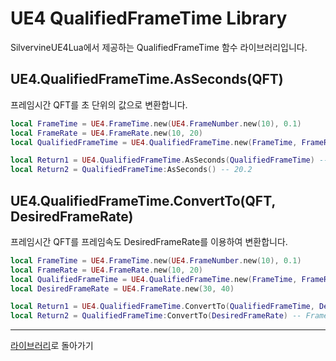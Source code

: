 # UE4 QualifiedFrameTime Library

SilvervineUE4Lua에서 제공하는 QualifiedFrameTime 함수 라이브러리입니다.

## UE4.QualifiedFrameTime.AsSeconds(QFT)

프레임시간 QFT를 초 단위의 값으로 변환합니다.

```lua
local FrameTime = UE4.FrameTime.new(UE4.FrameNumber.new(10), 0.1)
local FrameRate = UE4.FrameRate.new(10, 20)
local QualifiedFrameTime = UE4.QualifiedFrameTime.new(FrameTime, FrameRate)

local Return1 = UE4.QualifiedFrameTime.AsSeconds(QualifiedFrameTime) -- 20.2
local Return2 = QualifiedFrameTime:AsSeconds() -- 20.2
```

## UE4.QualifiedFrameTime.ConvertTo(QFT, DesiredFrameRate)

프레임시간 QFT를 프레임속도 DesiredFrameRate를 이용하여 변환합니다.

```lua
local FrameTime = UE4.FrameTime.new(UE4.FrameNumber.new(10), 0.1)
local FrameRate = UE4.FrameRate.new(10, 20)
local QualifiedFrameTime = UE4.QualifiedFrameTime.new(FrameTime, FrameRate)
local DesiredFrameRate = UE4.FrameRate.new(30, 40)

local Return1 = UE4.QualifiedFrameTime.ConvertTo(QualifiedFrameTime, DesiredFrameRate) -- FrameTime(FrameNumber(15), 0.15)
local Return2 = QualifiedFrameTime:ConvertTo(DesiredFrameRate) -- FrameTime(FrameNumber(15), 0.15)
```

------------------------------------
[라이브러리](Library_ko.md)로 돌아가기